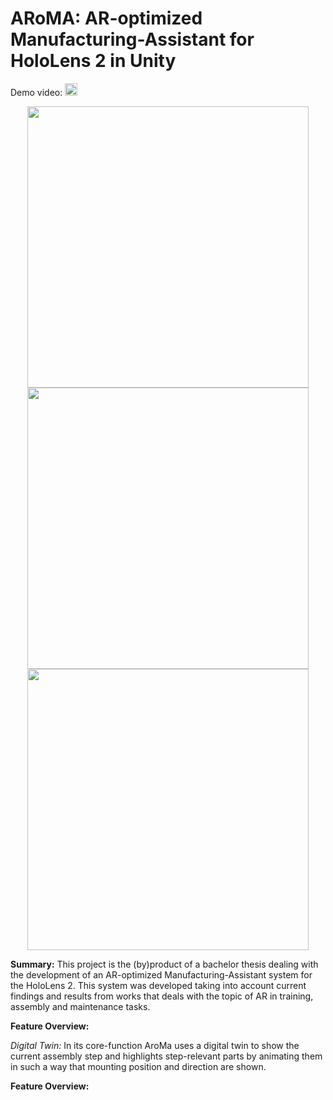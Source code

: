 # ARoMA: AR-optimized Manufacturing-Assistant for HoloLens 2 in Unity
 
Demo video: <a href="https://www.youtube.com/watch?v=M1uZh9A-Ros&ab_channel=izmeHD"><img src="https://img.shields.io/badge/-YouTube-red?&style=for-the-badge&logo=youtube&logoColor=white" height=20></a>


<p align="center">
  <a href="https://www.youtube.com/watch?v=M1uZh9A-Ros&ab_channel=izmeHD"><img src='https://github.com/IZMEHD/ARoMA/blob/main/imgs/DemoLegoBuildAndTwin.gif' width=450 ></a>
  <a href="https://www.youtube.com/watch?v=M1uZh9A-Ros&ab_channel=izmeHD"><img src='https://github.com/IZMEHD/ARoMA/blob/main/imgs/DemoWashSpinAndSize.gif' width=450 ></a>
  <a href="https://www.youtube.com/watch?v=M1uZh9A-Ros&ab_channel=izmeHD"><img src='https://github.com/IZMEHD/ARoMA/blob/main/imgs/DemoWashIndicator.gif' width=450 ></a>
</p>



**Summary:** This project is the (by)product of a bachelor thesis dealing with the development of an AR-optimized Manufacturing-Assistant system for the HoloLens 2.
This system was developed taking into account current findings and results from works that deals with the topic of AR in training,
assembly and maintenance tasks.  




**Feature Overview:**

*Digital Twin:*
In its core-function AroMa uses a digital twin to show the current assembly step and highlights step-relevant parts by animating them in such a way that mounting 
position and direction are shown. 

<p align="center">
  <a img src='https://github.com/IZMEHD/ARoMA/blob/main/imgs/DemoLegoBuildAndTwin.gif' width=450 ></a>
</p>



**Feature Overview:**
